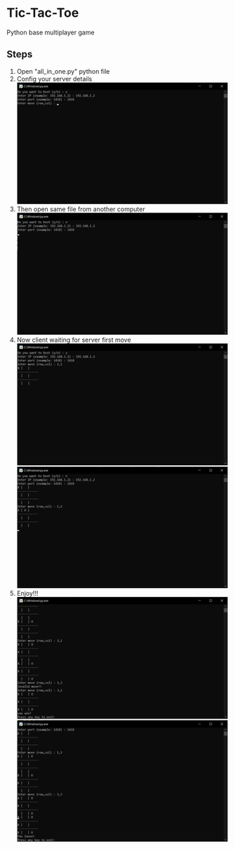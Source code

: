 # Tic-Tac-Toe
Python base multiplayer game


## Steps
1. Open "all_in_one.py" python file
2. Config your server details
![This is an image](https://github.com/RanushMithila/Tic-Tac-Toe/blob/main/src/server.png)
3. Then open same file from another computer
![This is an image](https://github.com/RanushMithila/Tic-Tac-Toe/blob/main/src/client.png)
4. Now client waiting for server first move
![This is an image](https://github.com/RanushMithila/Tic-Tac-Toe/blob/main/src/server%20first%20move.png)
![This is an image](https://github.com/RanushMithila/Tic-Tac-Toe/blob/main/src/client%20first%20move.png)
5. Enjoy!!!
![This is an image](https://github.com/RanushMithila/Tic-Tac-Toe/blob/main/src/server%20win.png)
![This is an image](https://github.com/RanushMithila/Tic-Tac-Toe/blob/main/src/client%20loose.png)
